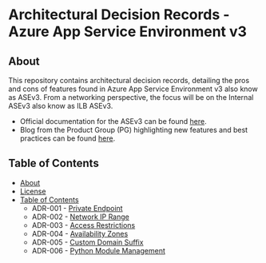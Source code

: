 # Architectural Decision Records - Azure App Service Environment v3

## About

This repository contains architectural decision records, detailing the pros and cons of features found in Azure App Service Environment v3 also know as ASEv3.  From a networking perspective, the focus will be on the Internal ASEv3 also know as ILB ASEv3.

- Official documentation for the ASEv3 can be found [here](https://learn.microsoft.com/en-us/azure/app-service/environment/).
- Blog from the Product Group (PG) highlighting new features and best practices can be found [here](https://azure.github.io/AppService/).

## Table of Contents

- [About](#about)
- [License](./LICENSE)
- [Table of Contents](#table-of-contents)
  - ADR-001 - [Private Endpoint](./adr-001-private-endpoint.md)
  - ADR-002 - [Network IP Range](./adr-002-network-ip-range.md)
  - ADR-003 - [Access Restrictions](./adr-003-access-restrictions.md)
  - ADR-004 - [Availability Zones](./adr-004-availiblity-zones.md)
  - ADR-005 - [Custom Domain Suffix](./adr-005-custom-domain-suffix.md)
  - ADR-006 - [Python Module Management](./adr-006-python-module-management.md)
